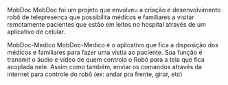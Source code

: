 MobDoc
MobDoc foi um projeto que envolveu a criação e desenvolvimento robô de telepresença que possibilita médicos e familiares a visitar remotamente pacientes que estão em
leitos no hospital através de um aplicativo de celular.

MobDoc-Medico
MobDoc-Medico é o aplicativo que fica a disposição dos médicos e familiares para fazer uma vistia ao paciente. Sua função é transmit o áudio e vídeo de quem controla o Robô para
a tela que fica acoplada nele. Assim como também, enviar os comandos através da internet para controle do robô (ex: andar pra frente, girar, etc)
